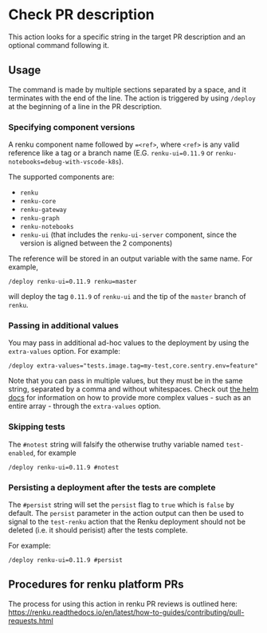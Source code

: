 # Check PR description

This action looks for a specific string in the target PR description and an
optional command following it.

## Usage

The command is made by multiple sections separated by a space, and it terminates
with the end of the line. The action is triggered by using `/deploy` at the beginning
of a line in the PR description.

### Specifying component versions

A renku component name followed by `=<ref>`, where `<ref>` is any valid
reference like a tag or a branch name (E.G. `renku-ui=0.11.9` or
`renku-notebooks=debug-with-vscode-k8s`).

The supported components are:
- `renku`
- `renku-core`
- `renku-gateway`
- `renku-graph`
- `renku-notebooks`
- `renku-ui` (that includes the `renku-ui-server` component, since the version is
  aligned between the 2 components)

The reference will be stored in an output variable with the same name. For example,

```
/deploy renku-ui=0.11.9 renku=master
```

will deploy the tag `0.11.9` of `renku-ui` and the tip of the `master` branch of `renku`.

### Passing in additional values

You may pass in additional ad-hoc values to the deployment by using the `extra-values` option.
For example:

```
/deploy extra-values="tests.image.tag=my-test,core.sentry.env=feature"
```

Note that you can pass in multiple values, but they must be in the same string,
separated by a comma and without whitespaces. Check out [the helm docs](https://helm.sh/docs/intro/using_helm/#the-format-and-limitations-of---set)
for information on how to provide more complex values - such as an entire array - through
the `extra-values` option.

### Skipping tests

The `#notest` string will falsify the otherwise truthy variable named `test-enabled`,
for example

```
/deploy renku-ui=0.11.9 #notest
```

### Persisting a deployment after the tests are complete

The `#persist` string will set the `persist` flag to `true` which is `false` by default.
The `persist` parameter in the action output can then be used to signal to the `test-renku`
action that the Renku deployment should not be deleted (i.e. it should perisist) after the
tests complete. 

For example:

```
/deploy renku-ui=0.11.9 #persist
```

## Procedures for renku platform PRs

The process for using this action in renku PR reviews is outlined here:
https://renku.readthedocs.io/en/latest/how-to-guides/contributing/pull-requests.html
